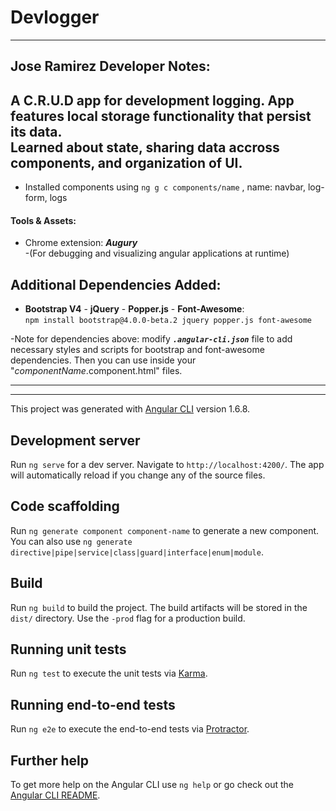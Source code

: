 # Devlogger

---
Jose Ramirez Developer Notes:
---
A C.R.U.D app for development logging. App features local storage functionality that persist its data. <br>
Learned about state, sharing data accross components, and organization of UI.
---
* Installed components using `ng g c components/name` , name: navbar, log-form, logs <br>

#### Tools & Assets:

* Chrome extension: <i><strong> Augury</strong></i> <br> 
-(For debugging and visualizing angular applications at runtime) <br>

## Additional Dependencies Added:

* <strong>Bootstrap V4</strong> - <strong>jQuery</strong> - <strong>Popper.js</strong> - <strong>Font-Awesome</strong>:<br> `npm install bootstrap@4.0.0-beta.2 jquery popper.js font-awesome` <br>

-Note for dependencies above: modify <i><strong>`.angular-cli.json`</strong></i> file to add necessary styles and scripts for bootstrap and font-awesome dependencies. Then you can use inside your "<i>componentName</i>.component.html" files. <br>	

---
---

This project was generated with [Angular CLI](https://github.com/angular/angular-cli) version 1.6.8.

## Development server

Run `ng serve` for a dev server. Navigate to `http://localhost:4200/`. The app will automatically reload if you change any of the source files.

## Code scaffolding

Run `ng generate component component-name` to generate a new component. You can also use `ng generate directive|pipe|service|class|guard|interface|enum|module`.

## Build

Run `ng build` to build the project. The build artifacts will be stored in the `dist/` directory. Use the `-prod` flag for a production build.

## Running unit tests

Run `ng test` to execute the unit tests via [Karma](https://karma-runner.github.io).

## Running end-to-end tests

Run `ng e2e` to execute the end-to-end tests via [Protractor](http://www.protractortest.org/).

## Further help

To get more help on the Angular CLI use `ng help` or go check out the [Angular CLI README](https://github.com/angular/angular-cli/blob/master/README.md).
